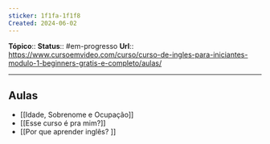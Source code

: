 ```yaml
---
sticker: 1f1fa-1f1f8
Created: 2024-06-02
---
```

**Tópico**::
**Status**::  #em-progresso 
**Url**:: https://www.cursoemvideo.com/curso/curso-de-ingles-para-iniciantes-modulo-1-beginners-gratis-e-completo/aulas/

--- 

## Aulas
-  [[Idade, Sobrenome e Ocupação]]
- [[Esse curso é pra mim?]]
- [[Por que aprender inglês? ]]